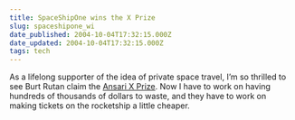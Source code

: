 ```yaml
---
title: SpaceShipOne wins the X Prize
slug: spaceshipone_wi
date_published: 2004-10-04T17:32:15.000Z
date_updated: 2004-10-04T17:32:15.000Z
tags: tech
---
```


As a lifelong supporter of the idea of private space travel, I’m so thrilled to see Burt Rutan claim the [Ansari X Prize](http://www.cnn.com/2004/TECH/space/10/04/spaceshipone.attempt.cnn/index.html). Now I have to work on having hundreds of thousands of dollars to waste, and they have to work on making tickets on the rocketship a little cheaper.
